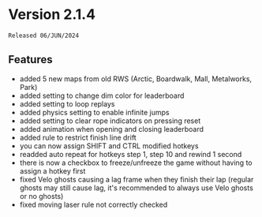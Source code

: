 # Version 2.1.4

`Released 06/JUN/2024`

## Features

- added 5 new maps from old RWS (Arctic, Boardwalk, Mall, Metalworks, Park)
- added setting to change dim color for leaderboard
- added setting to loop replays
- added physics setting to enable infinite jumps
- added setting to clear rope indicators on pressing reset
- added animation when opening and closing leaderboard
- added rule to restrict finish line drift
- you can now assign SHIFT and CTRL modified hotkeys
- readded auto repeat for hotkeys step 1, step 10 and rewind 1 second
- there is now a checkbox to freeze/unfreeze the game without having to assign a hotkey first
- fixed Velo ghosts causing a lag frame when they finish their lap (regular ghosts may still cause lag, it's recommended to always use Velo ghosts or no ghosts)
- fixed moving laser rule not correctly checked
